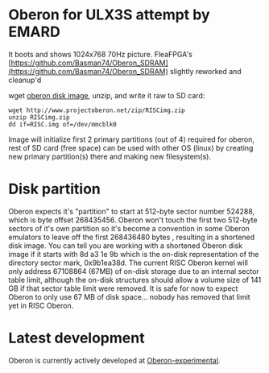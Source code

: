 # Oberon for ULX3S attempt by EMARD

It boots and shows 1024x768 70Hz picture.
FleaFPGA's
[https://github.com/Basman74/Oberon_SDRAM](https://github.com/Basman74/Oberon_SDRAM)
slightly reworked and cleanup'd

wget [oberon disk image](http://www.projectoberon.net/zip/RISCimg.zip),
unzip, and write it raw to SD card:

    wget http://www.projectoberon.net/zip/RISCimg.zip
    unzip RISCimg.zip
    dd if=RISC.img of=/dev/mmcblk0

Image will initialize first 2 primary partitions (out of 4) required for
oberon, rest of SD card (free space) can be used with
other OS (linux) by creating new primary partition(s)
there and making new filesystem(s).

# Disk partition

Oberon expects it's "partition" to start at 512-byte sector number 524288,
which is byte offset 268435456. Oberon won't touch the first two 512-byte
sectors of it's own partition so it's become a convention in some Oberon
emulators to leave off the first 268436480 bytes , resulting in a shortened
disk image. You can tell you are working with a shortened Oberon disk image
if it starts with 8d a3 1e 9b which is the on-disk representation of the
directory sector mark, 0x9b1ea38d. The current RISC Oberon kernel will only
address 67108864 (67MB) of on-disk storage due to an internal sector table
limit, although the on-disk structures should allow a volume size of 141 GB
if that sector table limit were removed. It is safe for now to expect Oberon
to only use 67 MB of disk space... nobody has removed that limit yet in RISC
Oberon.

# Latest development

Oberon is currently actively developed at
[Oberon-experimental](https://github.com/andreaspirklbauer/Oberon-experimental).

